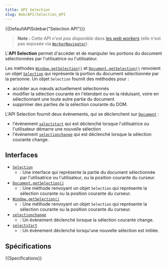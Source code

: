 ```yaml
---
title: API Selection
slug: Web/API/Selection_API
---
```


{{DefaultAPISidebar("Selection API")}}

> **Note :** Cette API _n'est pas disponible_ dans [les <i lang="en">web workers</i>](/fr/docs/Web/API/Web_Workers_API) (elle n'est pas exposée via [`WorkerNavigator`](/fr/docs/Web/API/WorkerNavigator)).

L'**API Selection** permet d'accéder et de manipuler les portions du document sélectionnées par l'utilisatrice ou l'utilisateur.

Les méthodes [`Window.getSelection()`](/fr/docs/Web/API/Window/getSelection) et [`Document.getSelection()`](/fr/docs/Web/API/Document/getSelection) renvoient un objet [`Selection`](/fr/docs/Web/API/Selection) qui représente la portion du document sélectionnée par la personne. Un objet `Selection` fournit des méthodes pour&nbsp;:

- accéder aux nœuds actuellement sélectionnés
- modifier la sélection courante en l'étendant ou en la réduisant, voire en sélectionnant une toute autre partie du document
- supprimer des parties de la sélection courante du DOM.

L'API Selection fournit deux évènements, qui se déclenchent sur [`Document`](/fr/docs/Web/API/Document)&nbsp;:

- l'évènement [`selectstart`](/fr/docs/Web/API/Document/selectstart_event) qui est déclenché lorsque l'utilisatrice ou l'utilisateur démarre une nouvelle sélection
- l'évènement [`selectionchange`](/fr/docs/Web/API/Document/selectionchange_event) qui est déclenché lorsque la sélection courante change.

## Interfaces

- [`Selection`](/fr/docs/Web/API/Selection)
  - : Une interface qui représente la partie du document sélectionnée par l'utilisatrice ou l'utilisateur, ou la position courante du curseur.
- [`Document.getSelection()`](/fr/docs/Web/API/Document/getSelection)
  - : Une méthode renvoyant un objet `Selection` qui représente la sélection courante ou la position courante du curseur.
- [`Window.getSelection()`](/fr/docs/Web/API/Window/getSelection)
  - : Une méthode renvoyant un objet `Selection` qui représente la sélection courante ou la position courante du curseur.
- [`selectionchange`](/fr/docs/Web/API/Document/selectionchange_event)
  - : Un évènement déclenché lorsque la sélection courante change.
- [`selectstart`](/fr/docs/Web/API/Document/selectstart_event)
  - : Un évènement déclenché lorsqu'une nouvelle sélection est initiée.

## Spécifications

{{Specifications}}
